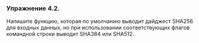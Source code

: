 ### Упражнение 4.2. 

Напишите функцию, которая по умолчанию выводит дайджест SHA256 для входных данных, 
но при использовании соответствующих флагов командной строки выводит SHA384 или SHA512.


